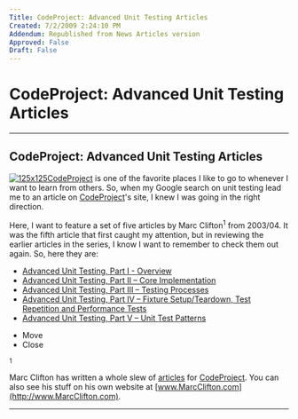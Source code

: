```yaml
---
Title: CodeProject: Advanced Unit Testing Articles
Created: 7/2/2009 2:24:10 PM
Addendum: Republished from News Articles version
Approved: False
Draft: False
---
```

# CodeProject: Advanced Unit Testing Articles

---

## CodeProject: Advanced Unit Testing Articles


[![125x125](http://www.codeproject.com/Info/images/codeproject125x125.gif)](http://www.CodeProject.com)[CodeProject](http://www.CodeProject.com) is one of the favorite places I like to go to whenever I want to learn from others. So, when my Google search on unit testing lead me to an article on [CodeProject](http://www.CodeProject.com)'s site, I knew I was going in the right direction.



Here, I want to feature a set of five articles by <!--Begin mp_html_link_1_935392bb-->Marc Clifton<sup class="itcexpand-super">1</sup><!--End mp_html_link_1_935392bb--> from 2003/04. It was the fifth article that first caught my attention, but in reviewing the earlier articles in the series, I know I want to remember to check them out again. So, here they are:


- [Advanced Unit Testing, Part I - Overview](http://www.codeproject.com/KB/cs/autp1.aspx)
- [Advanced Unit Testing, Part II – Core Implementation](http://www.codeproject.com/KB/cs/autp2.aspx)
- [Advanced Unit Testing, Part III – Testing Processes](http://www.codeproject.com/KB/cs/autp3.aspx)
- [Advanced Unit Testing, Part IV – Fixture Setup/Teardown, Test Repetition and Performance Tests](http://www.codeproject.com/KB/cs/autp4.aspx)
- [Advanced Unit Testing, Part V – Unit Test Patterns](http://www.codeproject.com/KB/architecture/autp5.aspx)





<!--Begin mp_html_detail_1_935392bb--> 
- Move
- Close

<sup class="itcexpand-super">1</sup><!--Begin mp_html_detail_body_1_935392bb--> 





Marc Clifton has written a whole slew of [articles](http://www.codeproject.com/script/Articles/MemberArticles.aspx?amid=36803) for [CodeProject](http://www.CodeProject.com). You can also see his stuff on his own website at [www.MarcClifton.com](http://www.MarcClifton.com).





<!--End mp_html_detail_body_1_935392bb-->
 <!--End mp_html_detail_1_935392bb--> 



---

